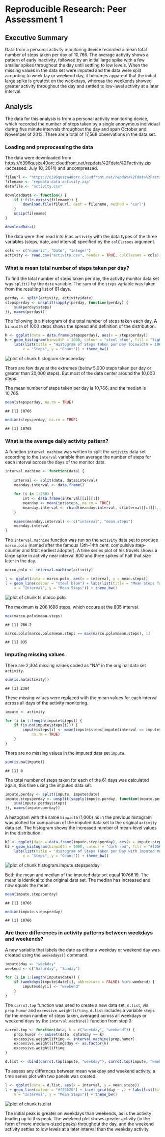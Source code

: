 # Reproducible Research: Peer Assessment 1

## Executive Summary

Data from a personal activity monitoring device recorded a mean total number of steps taken per day of 10,766. The average activity shows a pattern of early inactivity, followed by an initial large spike with a few smaller spikes throughout the day until settling to low levels. When the missing values in the data set were imputed and the data were split according to weekday or weekend day, it becomes apparent that the initial large spike is greatest on the weekdays, whereas the weekends showed greater activity throughout the day and settled to low-level activity at a later interval.

## Analysis




The data for this analysis is from a personal activity monitoring device, which recorded the number of steps taken by a single anonymous individual during five minute intervals throughout the day and span October and November of 2012. There are a total of 17,568 observations in the data set.

### Loading and preprocessing the data

The data were downloaded from <https://d396qusza40orc.cloudfront.net/repdata%2Fdata%2Factivity.zip> (accessed: July 10, 2014) and uncompressed.


```r
fileurl <- "https://d396qusza40orc.cloudfront.net/repdata%2Fdata%2Factivity.zip"
filename <- "repdata-data-activity.zip"
datafile <- "activity.csv"

downloadData <- function() {
    if (!file.exists(filename)) {
        download.file(fileurl, dest = filename, method = "curl")
    }
    unzip(filename)
}

downloadData()
```


The data were then read into R as `activity` with the data types of the three variables (steps, date, and interval) specified by the `colClasses` argument.


```r
cols <- c("numeric", "Date", "integer")
activity <- read.csv("activity.csv", header = TRUE, colClasses = cols)
```


### What is mean total number of steps taken per day?

To find the total number of steps taken per day, the activity monitor data set was `split()` by the `date` variable. The sum of the `steps` variable was taken from the resulting list of 61 days.


```r
perday <- split(activity, activity$date)
stepsperday <- unsplit(sapply(perday, function(perday) {
    sum(perday$steps)
}), names(perday))
```


The following is a histogram of the total number of steps taken each day. A `binwidth` of 1000 steps shows the spread and definition of the distribution.


```r
h <- ggplot(data = data.frame(stepsperday), aes(x = stepsperday))
h + geom_histogram(binwidth = 1000, colour = "steel blue", fill = "light blue") + 
    labs(list(title = "Histogram of Steps Taken per Day (binwidth = 1000)", 
        x = "Steps", y = "Count")) + theme_bw()
```

![plot of chunk histogram.stepsperday](figure/histogram_stepsperday.png) 


There are few days at the extremes (below 5,000 steps taken per day or greater than 20,000 steps). But most of the data center around the 10,000 steps. 

The mean number of steps taken per day is 10,766, and the median is 10,765.


```r
mean(stepsperday, na.rm = TRUE)
```

```
## [1] 10766
```



```r
median(stepsperday, na.rm = TRUE)
```

```
## [1] 10765
```


### What is the average daily activity pattern?

A function `interval.machine` was written to split the `activity` data set according to the `interval` variable then average the number of steps for each interval across the days of the monitor data.


```r
interval.machine <- function(data) {
    
    interval <- split(data, data$interval)
    meanday.interval <- data.frame()
    
    for (i in 1:288) {
        int <- data.frame(interval[[i]][1])
        meanday <- mean(int$steps, na.rm = TRUE)
        meanday.interval <- rbind(meanday.interval, c(interval[[i]][1, 3], meanday))
    }
    
    names(meanday.interval) <- c("interval", "mean.steps")
    meanday.interval
}
```


The `interval.machine` function was run on the `activity` data set to produce `marco.polo` (named after the famous 13th-14th cent. compulsive step-counter and fitbit earliest adopter). A time series plot of his travels shows a large spike in activity near interval 800 and three spikes of half that size later in the day.


```r
marco.polo <- interval.machine(activity)

l <- ggplot(data = marco.polo, aes(x = interval, y = mean.steps))
l + geom_line(colour = "steel blue") + labs(list(title = "Mean Steps Taken across All Days by Interval", 
    x = "Interval", y = "Mean Steps")) + theme_bw()
```

![plot of chunk ts.marco.polo](figure/ts_marco_polo.png) 


The maximum is 206.1698 steps, which occurs at the 835 interval.


```r
max(marco.polo$mean.steps)
```

```
## [1] 206.2
```

```r
marco.polo[marco.polo$mean.steps == max(marco.polo$mean.steps), 1]
```

```
## [1] 835
```


### Imputing missing values

There are 2,304 missing values coded as "NA" in the original data set `activity`.


```r
sum(is.na(activity))
```

```
## [1] 2304
```


These missing values were replaced with the mean values for each interval across all days of the activity monitoring.


```r
impute <- activity

for (i in 1:length(impute$steps)) {
    if (is.na(impute$steps[i])) {
        impute$steps[i] <- mean(impute$steps[impute$interval == impute$interval[i]], 
            na.rm = TRUE)
    }
}
```


There are no missing values in the imputed data set `impute`.


```r
sum(is.na(impute))
```

```
## [1] 0
```


The total number of steps taken for each of the 61 days was calculated again, this time using the imputed data set.


```r
impute.perday <- split(impute, impute$date)
impute.stepsperday <- unsplit(sapply(impute.perday, function(impute.perday) {
    sum(impute.perday$steps)
}), names(impute.perday))
```


A histogram with the same `binwidth` (1,000) as in the previous histogram was plotted for comparison of the imputed data set to the original `activity` data set. The histogram shows the increased number of mean-level values in the distribution.


```r
h2 <- ggplot(data = data.frame(impute.stepsperday), aes(x = impute.stepsperday))
h2 + geom_histogram(binwidth = 1000, colour = "dark red", fill = "#f25620") + 
    labs(list(title = "Histogram of Steps Taken per Day with Imputed Values (binwidth = 1000)", 
        x = "Steps", y = "Count")) + theme_bw()
```

![plot of chunk histogram.impute.stepsperday](figure/histogram_impute_stepsperday.png) 


Both the mean and median of the imputed data set equal 10766.19. The mean is identical to the original data set. The median has increased and now equals the mean.


```r
mean(impute.stepsperday)
```

```
## [1] 10766
```

```r
median(impute.stepsperday)
```

```
## [1] 10766
```


### Are there differences in activity patterns between weekdays and weekends?

A new variable that labels the date as either a weekday or weekend day was created using the `weekedays()` command.


```r
impute$day <- "weekday"
weekend <- c("Saturday", "Sunday")

for (i in 1:length(impute$date)) {
    if (weekdays(impute$date[i], abbreviate = FALSE) %in% weekend) {
        impute$day[i] <- "weekend"
    }
}
```


The `carrot.top` function was used to create a new data set, `d.list`, via `prop.humor` and `excessive.weightlifting`. `d.list` includes a variable `steps` for the mean number of steps taken, averaged across all weekdays or weekend days by the `interval.machine()` function from step 3.


```r
carrot.top <- function(data, k = c("weekday", "weekend")) {
    prop.humor <- subset(data, data$day == k)
    excessive.weightlifting <- interval.machine(prop.humor)
    excessive.weightlifting$day <- as.factor(k)
    excessive.weightlifting
}

d.list <- rbind(carrot.top(impute, "weekday"), carrot.top(impute, "weekend"))
```


To assess any differnces between mean weekday and weekend activity, a time series plot with two panels was created.


```r
l <- ggplot(data = d.list, aes(x = interval, y = mean.steps))
l + geom_line(colour = "#f25620") + facet_grid(day ~ .) + labs(list(title = "Mean Steps by Interval, Comparing Weekdays and Weekend Days", 
    x = "Interval", y = "Mean Steps")) + theme_bw()
```

![plot of chunk ts.dlist](figure/ts_dlist.png) 


The initial peak is greater on weekdays than weekends, as is the activity leading up to this peak. The weekend plot shows greater activity (in the form of more medium-sized peaks) throughout the day, and the weekend activity settles to low levels at a later interval than the weekday activity.
